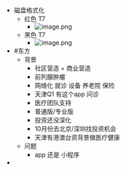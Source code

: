 - 磁盘格式化
	- 红色 T7
		- ![image.png](../assets/image_1694772300784_0.png)
	- 黑色 T7
		- ![image.png](../assets/image_1694772277143_0.png)
- #东方
	- 背景
		- 社区营造 + 商业营造
		- 前列腺肿瘤
		- 网络化 就诊 设备 养老院 保险
		- 天津Q1 有这个app 问诊
		- 医疗团队支持
		- 普通版/专业版
		- 投资还没深化
		- 10月份去北京/深圳找投资机会
		- 天津有港澳台资背景做医疗健康
	- 问题
		- app 还是 小程序
-